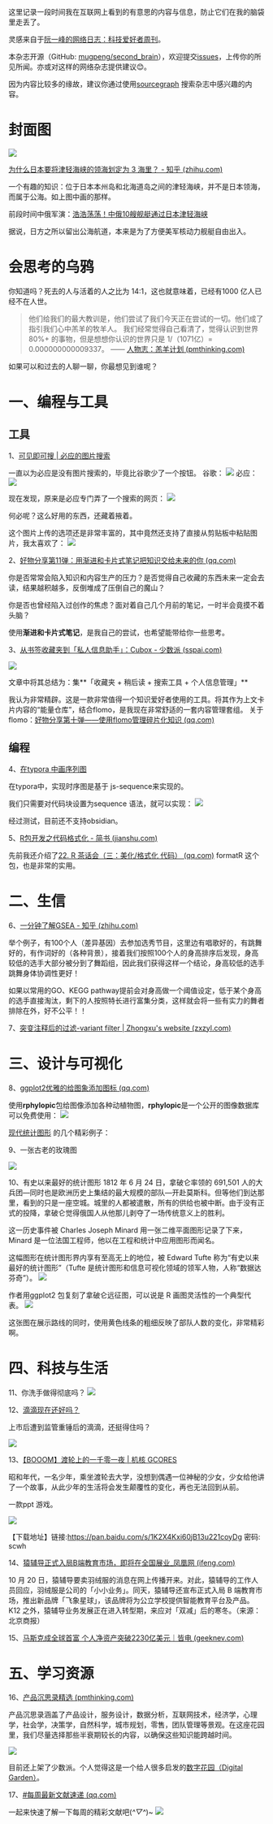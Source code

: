这里记录一段时间我在互联网上看到的有意思的内容与信息，防止它们在我的脑袋里走丢了。

灵感来自于[阮一峰的网络日志：科技爱好者周刊](https://github.com/ruanyf/weekly)。

本杂志开源（GitHub: [mugpeng/second_brain](https://github.com/mugpeng/second_brain)），欢迎提交[issues](https://github.com/mugpeng/second_brain/issues)，上传你的所见所闻。亦或对这样的网络杂志提供建议😊。

因为内容比较多的缘故，建议你通过使用[sourcegraph](https://sourcegraph.com/github.com/mugpeng/second_brain) 搜索杂志中感兴趣的内容。

# 封面图
![](https://cdn.jsdelivr.net/gh/mugpeng/my-gallery-01/picgo_image/20211027174148.png)

[为什么日本要将津轻海峡的领海划定为 3 海里？ - 知乎 (zhihu.com)](https://www.zhihu.com/question/20134675)

一个有趣的知识：位于日本本州岛和北海道岛之间的津轻海峡，并不是日本领海，而属于公海。如上图中画的那样。

前段时间中俄军演：[浩浩荡荡！中俄10艘舰艇通过日本津轻海峡](https://h5-ol.sns.sohu.com/hy-moyukik-h5/share/feed/1450357998093365321?sf_my=copylink&cid=026852263422391238784&uid=1027335)

据说，日方之所以留出公海航道，本来是为了方便美军核动力舰艇自由出入。

# 会思考的乌鸦

你知道吗？死去的人与活着的人之比为 14:1，这也就意味着，已经有1000 亿人已经不在人世。

> 他们给我们的最大教训是，他们尝试了我们今天正在尝试的一切。他们成了指引我们心中羔羊的牧羊人。
> 我们经常觉得自己看清了，觉得认识到世界 80%+ 的事物，但是想想你认识的世界只是 1/（1071亿）= 0.000000000009337。
> —— [人物志：羔羊计划 (pmthinking.com)](https://index.pmthinking.com/ef02f2837e944778ba0bf207fa70d89e)

如果可以和过去的人聊一聊，你最想见到谁呢？

# 一、编程与工具
## 工具
1、[可见即可搜 | 必应的图片搜索](https://cn.bing.com/visualsearch?mkt=zh-CN)

一直以为必应是没有图片搜索的，毕竟比谷歌少了一个按钮。
谷歌：
![](https://cdn.jsdelivr.net/gh/mugpeng/my-gallery-01/picgo_image/20211027174406.png)
必应：
![](https://cdn.jsdelivr.net/gh/mugpeng/my-gallery-01/picgo_image/20211027174444.png)

现在发现，原来是必应专门弄了一个搜索的网页：
![](https://cdn.jsdelivr.net/gh/mugpeng/my-gallery-01/picgo_image/20211027174512.png)

何必呢？这么好用的东西，还藏着掖着。

这个图片上传的选项还是非常丰富的，其中竟然还支持了直接从剪贴板中粘贴图片，我太喜欢了：
![](https://cdn.jsdelivr.net/gh/mugpeng/my-gallery-01/picgo_image/20211027174801.png)

2、[好物分享第11弹：用渐进和卡片式笔记把知识交给未来的你 (qq.com)](https://mp.weixin.qq.com/s?__biz=MzU5ODc3OTA0NQ==&mid=2247485932&idx=1&sn=3339167bb7797e44519a74f469c2742d&chksm=febfbc26c9c83530ffa15ab7c6c47b3f4c57ccd43decf5bcc39e72f6d5063c63a88ec71592e2#rd)

你是否常常会陷入知识和内容生产的压力？是否觉得自己收藏的东西未来一定会去读，结果越积越多，反倒堆成了压倒自己的魔山？

你是否也曾经陷入过创作的焦虑？面对着自己几个月前的笔记，一时半会竟摸不着头脑？

使用**渐进和卡片式笔记**，是我自己的尝试，也希望能带给你一些思考。

3、[从书签收藏夹到「私人信息助手」：Cubox - 少数派 (sspai.com)](https://sspai.com/post/62557#!)

![](https://cdn.jsdelivr.net/gh/mugpeng/my-gallery-01/picgo_image/20211027200857.png)

文章中将其总结为：集**「收藏夹 + 稍后读 + 搜索工具 + 个人信息管理」**

我认为非常精辟。这是一款非常值得一个知识爱好者使用的工具。将其作为上文卡片内容的“能量仓库”，结合flomo，是我现在非常舒适的一套内容管理套组。
关于flomo：[好物分享第十弹——使用flomo管理碎片化知识 (qq.com)](https://mp.weixin.qq.com/s?__biz=MzU5ODc3OTA0NQ==&mid=2247485498&idx=1&sn=0181dfe410d8cd1a19661342d889b9e4&chksm=febfbdf0c9c834e6b2881711ae3220af8fbac8bb286d762b9fc8e397dab9ec43b454ff6057cc#rd)

## 编程
4、[在typora 中画序列图](https://blog.csdn.net/zhishengqianjun/article/details/74065232)

在typora中，实现时序图是基于 js-sequence来实现的。

我们只需要对代码块设置为sequence 语法，就可以实现：
![](https://cdn.jsdelivr.net/gh/mugpeng/my-gallery-01/picgo_image/20211027180631.png)

经过测试，目前还不支持obsidian。

5、[R包开发之代码格式化 - 简书 (jianshu.com)](https://www.jianshu.com/p/3757b55efe1d)

先前我还介绍了[22. R 茶话会（三：美化/格式化 代码） (qq.com)](https://mp.weixin.qq.com/s?__biz=MzU5ODc3OTA0NQ==&mid=2247484928&idx=3&sn=545423ebeb791d4f2b5b9f73b8fc15a9&chksm=febfb3cac9c83adc418f606ad1083f1d73afb180614ca5638bbaecb02d7b9afc01dcc22a228a&token=882670913&lang=zh_CN#rd) formatR 这个包，也是非常的实用。


# 二、生信

6、[一分钟了解GSEA - 知乎 (zhihu.com)](https://zhuanlan.zhihu.com/p/337001292)

举个例子，有100个人（差异基因）去参加选秀节目，这里边有唱歌好的，有跳舞好的，有作词好的（各种背景），接着我们按照100个人的身高排序后发现，身高较低的选手大部分被分到了舞蹈组，因此我们获得这样一个结论，身高较低的选手跳舞身体协调性更好！

如果以常用的GO、KEGG pathway提前会对身高做一个阈值设定，低于某个身高的选手直接淘汰，剩下的人按照特长进行富集分类，这样就会将一些有实力的舞者排除在外，好不公平！！

7、[突变注释后的过滤-variant filter | Zhongxu's website (zxzyl.com)](https://www.zxzyl.com/archives/1008)


# 三、设计与可视化

8、[ggplot2优雅的给图象添加图标 (qq.com)](https://mp.weixin.qq.com/s/HSn4NKDnJo7bElEfp4AZqA)

使用**rphylopic**包给图像添加各种动植物图，**rphylopic**是一个公开的图像数据库可以免费使用：
![](https://cdn.jsdelivr.net/gh/mugpeng/my-gallery-01/picgo_image/20211027204017.png)

[现代统计图形](https://bookdown.org/xiangyun/msg/) 的几个精彩例子：

9、一张古老的玫瑰图

![](https://cdn.jsdelivr.net/gh/mugpeng/my-gallery-01/picgo_image/20211027204055.png)

10、有史以来最好的统计图形
1812 年 6 月 24 日，拿破仑率领的 691,501 人的大兵团—同时也是欧洲历史上集结的最大规模的部队—开赴莫斯科。但等他们到达那里，看到的只是一座空城。城里的人都被遣散，所有的供给也被中断。由于没有正式的投降，拿破仑觉得俄国人从他那儿剥夺了一场传统意义上的胜利。

这一历史事件被 Charles Joseph Minard 用一张二维平面图形记录了下来，Minard 是一位法国工程师，他以在工程和统计中应用图形而闻名。

这幅图形在统计图形界内享有至高无上的地位，被 Edward Tufte 称为“有史以来最好的统计图形”（Tufte 是统计图形和信息可视化领域的领军人物，人称“数据达芬奇”）。
![](https://cdn.jsdelivr.net/gh/mugpeng/my-gallery-01/picgo_image/20211027204317.png)

作者用ggplot2 包复刻了拿破仑远征图，可以说是 R 画图灵活性的一个典型代表。
![](https://cdn.jsdelivr.net/gh/mugpeng/my-gallery-01/picgo_image/20211027204450.png)

这张图在展示路线的同时，使用黄色线条的粗细反映了部队人数的变化，非常精彩啊。

# 四、科技与生活

11、你洗手做得彻底吗？
![](https://cdn.jsdelivr.net/gh/mugpeng/my-gallery-01/picgo_image/20211027203408.png)

12、[滴滴现在还好吗？](https://mp.weixin.qq.com/s?__biz=MzAwODMyMTY0Ng==&mid=2650615669&idx=1&sn=745da10546c3bdba77ad74b48a845794&chksm=83792074b40ea96281f75e973ce861a3105c001bbd968b6bf0961c48504cba16d698f7305c59&mpshare=1&scene=1&srcid=1022EjxaQpFj80lK0oPVIHQn&sharer_sharetime=1634859182422&sharer_shareid=09ad01922874f537a0cd4f9686183865#rd)

上市后遭到监管重锤后的滴滴，还挺得住吗？

![](https://cdn.jsdelivr.net/gh/mugpeng/my-gallery-01/picgo_image/20211027180406.png)

13、[【BOOOM】渡轮上的一千零一夜 | 机核 GCORES](https://www.gcores.com/games/67504)

昭和年代，一名少年，乘坐渡轮去大学，没想到偶遇一位神秘的少女，少女给他讲了一个故事，从此少年的生活将会发生颠覆性的变化，再也无法回到从前。

一款ppt 游戏。

![](https://cdn.jsdelivr.net/gh/mugpeng/my-gallery-01/picgo_image/20211027201853.png)

【下载地址】链接:https://pan.baidu.com/s/1K2X4Kxi60jB13u221coyDg 密码: scwh

14、[猿辅导正式入局B端教育市场，即将在全国展业_凤凰网 (ifeng.com)](https://tech.ifeng.com/c/8AUhkBpcdBA)

10 月 20 日，猿辅导要卖羽绒服的消息在网上传播开来。对此，猿辅导的工作人员回应，羽绒服是公司的「小小业务」。同天，猿辅导还宣布正式入局 B 端教育市场，推出新品牌「飞象星球」，该品牌将为公立学校提供智能教育平台及产品。K12 之外，猿辅导业务发展正在进入转型期，来应对「双减」后的寒冬。（来源：北京商报）

15、[马斯克成全球首富 个人净资产突破2230亿美元｜皆电 (geeknev.com)](https://www.geeknev.com/industry/294/2945799.html)

# 五、学习资源

16、[产品沉思录精选 (pmthinking.com)](https://index.pmthinking.com/)

产品沉思录涵盖了产品设计，服务设计，数据分析，互联网技术，经济学，心理学，社会学，决策学，自然科学，城市规划，零售，团队管理等景观。在这座花园里，我们尽量选择那些半衰期较长的内容，以确保这些知识能跨越时间。

![](https://cdn.jsdelivr.net/gh/mugpeng/my-gallery-01/picgo_image/20211027202017.png)

目前还上架了少数派。个人觉得这是一个给人很多启发的[数字花园（Digital Garden）](https://www.notion.so/Digital-Garden-effa3aa294af4d07ac279e74aec69602)。

17、[#每周最新文献速递 (qq.com)](https://mp.weixin.qq.com/mp/appmsgalbum?__biz=Mzg2MDA2MDQzMQ==&action=getalbum&album_id=1362983053118881794&scene=173&from_msgid=2247485541&from_itemidx=1&count=3&nolastread=1#wechat_redirect)

一起来快速了解一下每周的精彩文献吧(*^▽^*)~
![](https://cdn.jsdelivr.net/gh/mugpeng/my-gallery-01/picgo_image/20211027203608.png)
